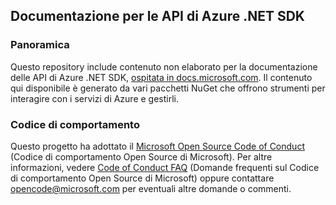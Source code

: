 ## <a name="documentation-for-azure-net-sdk-apis"></a>Documentazione per le API di Azure .NET SDK

### <a name="overview"></a>Panoramica

Questo repository include contenuto non elaborato per la documentazione delle API di Azure .NET SDK, [ospitata in docs.microsoft.com](https://docs.microsoft.com/dotnet/api/overview/azure/?view=azure-dotnet). Il contenuto qui disponibile è generato da vari pacchetti NuGet che offrono strumenti per interagire con i servizi di Azure e gestirli.

### <a name="code-of-conduct"></a>Codice di comportamento

Questo progetto ha adottato il [Microsoft Open Source Code of Conduct](https://opensource.microsoft.com/codeofconduct/) (Codice di comportamento Open Source di Microsoft).
Per altre informazioni, vedere [Code of Conduct FAQ](https://opensource.microsoft.com/codeofconduct/faq/) (Domande frequenti sul Codice di comportamento Open Source di Microsoft) oppure contattare [opencode@microsoft.com](mailto:opencode@microsoft.com) per eventuali altre domande o commenti.
